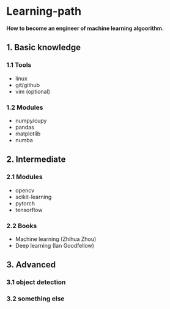 # Learning-path
**How to become an engineer of machine learning algoorithm.**

## 1. Basic knowledge

### 1.1 Tools
- linux
- git/github
- vim (optional)

### 1.2 Modules
- numpy/cupy
- pandas
- matplotlib
- numba

## 2. Intermediate

### 2.1 Modules
- opencv
- scikit-learning
- pytorch
- tensorflow

### 2.2 Books
- Machine learning (Zhihua Zhou)
- Deep learning (Ian Goodfellow)

## 3. Advanced

### 3.1 object detection

### 3.2 something else
